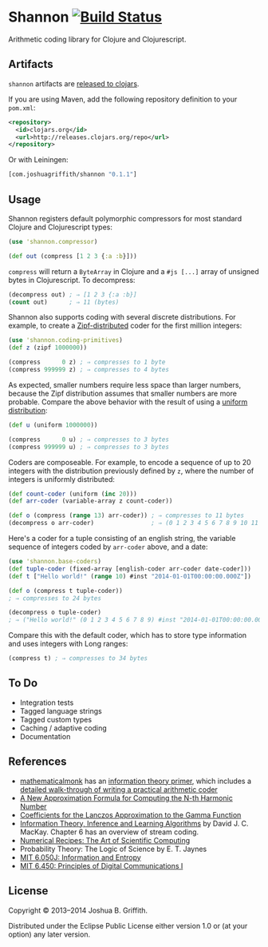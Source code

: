 # Shannon [![Build Status](https://travis-ci.org/hadronzoo/shannon.png?branch=master)](https://travis-ci.org/hadronzoo/shannon)

Arithmetic coding library for Clojure and Clojurescript.

## Artifacts

`shannon` artifacts are
[released to clojars](https://clojars.org/com.joshuagriffith/shannon).

If you are using Maven, add the following repository definition to
your `pom.xml`:

```xml
<repository>
  <id>clojars.org</id>
  <url>http://releases.clojars.org/repo</url>
</repository>
```

Or with Leiningen:

```clj
[com.joshuagriffith/shannon "0.1.1"]
```

## Usage

Shannon registers default polymorphic compressors for most standard
Clojure and Clojurescript types:

```clj
(use 'shannon.compressor)

(def out (compress [1 2 3 {:a :b}]))
```

`compress` will return a `ByteArray` in Clojure and a `#js [...]`
array of unsigned bytes in Clojurescript. To decompress:

```clj
(decompress out) ; ⇒ [1 2 3 {:a :b}]
(count out)      ; ⇒ 11 (bytes)
```

Shannon also supports coding with several discrete distributions. For
example, to create a
[Zipf-distributed](http://en.wikipedia.org/wiki/Zipf's_law) coder for
the first million integers:

```clj
(use 'shannon.coding-primitives)
(def z (zipf 1000000))

(compress      0 z) ; ⇒ compresses to 1 byte
(compress 999999 z) ; ⇒ compresses to 4 bytes
```

As expected, smaller numbers require less space than larger numbers,
because the Zipf distribution assumes that smaller numbers are more
probable. Compare the above behavior with the result of using a
[uniform distribution](http://en.wikipedia.org/wiki/Uniform_distribution_%28discrete%29):

```clj
(def u (uniform 1000000))

(compress      0 u) ; ⇒ compresses to 3 bytes
(compress 999999 u) ; ⇒ compresses to 3 bytes
```

Coders are composeable. For example, to encode a sequence of up to 20
integers with the distribution previously defined by `z`, where the
number of integers is uniformly distributed:

```clj
(def count-coder (uniform (inc 20)))
(def arr-coder (variable-array z count-coder))

(def o (compress (range 13) arr-coder)) ; ⇒ compresses to 11 bytes
(decompress o arr-coder)                ; ⇒ (0 1 2 3 4 5 6 7 8 9 10 11 12)
```

Here's a coder for a tuple consisting of an english string, the
variable sequence of integers coded by `arr-coder` above, and a date:

```clj
(use 'shannon.base-coders)
(def tuple-coder (fixed-array [english-coder arr-coder date-coder]))
(def t ["Hello world!" (range 10) #inst "2014-01-01T00:00:00.000Z"])

(def o (compress t tuple-coder))
; ⇒ compresses to 24 bytes

(decompress o tuple-coder)
; ⇒ ("Hello world!" (0 1 2 3 4 5 6 7 8 9) #inst "2014-01-01T00:00:00.000-00:00")
```

Compare this with the default coder, which has to store type
information and uses integers with Long ranges:

```clj
(compress t) ; ⇒ compresses to 34 bytes
```

## To Do

- Integration tests
- Tagged language strings
- Tagged custom types
- Caching / adaptive coding
- Documentation

## References

- [mathematicalmonk](https://www.youtube.com/user/mathematicalmonk)
  has an
  [information theory primer](https://www.youtube.com/watch?v=UrefKMSEuAI&list=PLE125425EC837021F),
  which includes a
  [detailed walk-through of writing a practical arithmetic coder](https://www.youtube.com/watch?v=ouYV3rBtrTI&list=PLE125425EC837021F&index=41)
- [A New Approximation Formula for Computing the N-th Harmonic Number](http://www.seriesmathstudy.com/sms/ApproximateFormulaHarmonicNum)
- [Coefficients for the Lanczos Approximation to the Gamma Function](http://mrob.com/pub/ries/lanczos-gamma.html)
- [Information Theory, Inference and Learning Algorithms](http://www.inference.phy.cam.ac.uk/mackay/itila/book.html) by David J. C. MacKay. Chapter 6 has an overview of stream coding.
- [Numerical Recipes: The Art of Scientific Computing](http://www.nr.com/)
- Probability Theory: The Logic of Science by E. T. Jaynes
- [MIT 6.050J: Information and Entropy](http://ocw.mit.edu/courses/electrical-engineering-and-computer-science/6-050j-information-and-entropy-spring-2008/index.htm)
- [MIT 6.450: Principles of Digital Communications I](http://ocw.mit.edu/courses/electrical-engineering-and-computer-science/6-450-principles-of-digital-communications-i-fall-2006/index.htm)

## License

Copyright © 2013–2014 Joshua B. Griffith.

Distributed under the Eclipse Public License either version 1.0 or (at
your option) any later version.
